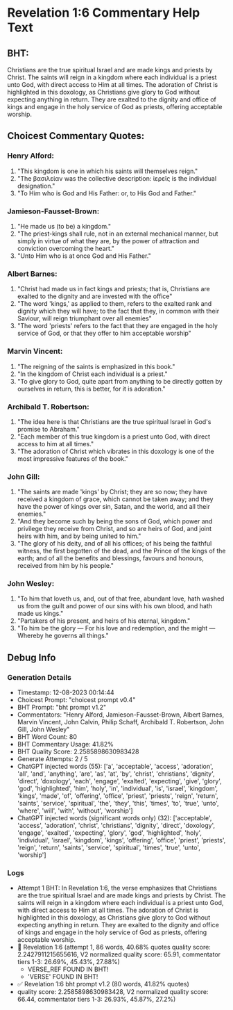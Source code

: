 # Revelation 1:6 Commentary Help Text

## BHT:
Christians are the true spiritual Israel and are made kings and priests by Christ. The saints will reign in a kingdom where each individual is a priest unto God, with direct access to Him at all times. The adoration of Christ is highlighted in this doxology, as Christians give glory to God without expecting anything in return. They are exalted to the dignity and office of kings and engage in the holy service of God as priests, offering acceptable worship.

## Choicest Commentary Quotes:
### Henry Alford:
1. "This kingdom is one in which his saints will themselves reign."
2. "The βασιλείαν was the collective description: ἱερεῖς is the individual designation."
3. "To Him who is God and His Father: or, to His God and Father."

### Jamieson-Fausset-Brown:
1. "He made us (to be) a kingdom."
2. "The priest-kings shall rule, not in an external mechanical manner, but simply in virtue of what they are, by the power of attraction and conviction overcoming the heart."
3. "Unto Him who is at once God and His Father."

### Albert Barnes:
1. "Christ had made us in fact kings and priests; that is, Christians are exalted to the dignity and are invested with the office"
2. "The word 'kings,' as applied to them, refers to the exalted rank and dignity which they will have; to the fact that they, in common with their Saviour, will reign triumphant over all enemies"
3. "The word 'priests' refers to the fact that they are engaged in the holy service of God, or that they offer to him acceptable worship"

### Marvin Vincent:
1. "The reigning of the saints is emphasized in this book."
2. "In the kingdom of Christ each individual is a priest."
3. "To give glory to God, quite apart from anything to be directly gotten by ourselves in return, this is better, for it is adoration."

### Archibald T. Robertson:
1. "The idea here is that Christians are the true spiritual Israel in God's promise to Abraham."
2. "Each member of this true kingdom is a priest unto God, with direct access to him at all times."
3. "The adoration of Christ which vibrates in this doxology is one of the most impressive features of the book."

### John Gill:
1. "The saints are made 'kings' by Christ; they are so now; they have received a kingdom of grace, which cannot be taken away; and they have the power of kings over sin, Satan, and the world, and all their enemies."
2. "And they become such by being the sons of God, which power and privilege they receive from Christ, and so are heirs of God, and joint heirs with him, and by being united to him."
3. "The glory of his deity, and of all his offices; of his being the faithful witness, the first begotten of the dead, and the Prince of the kings of the earth; and of all the benefits and blessings, favours and honours, received from him by his people."

### John Wesley:
1. "To him that loveth us, and, out of that free, abundant love, hath washed us from the guilt and power of our sins with his own blood, and hath made us kings."
2. "Partakers of his present, and heirs of his eternal, kingdom."
3. "To him be the glory — For his love and redemption, and the might — Whereby he governs all things."


## Debug Info
### Generation Details
- Timestamp: 12-08-2023 00:14:44
- Choicest Prompt: "choicest prompt v0.4"
- BHT Prompt: "bht prompt v1.2"
- Commentators: "Henry Alford, Jamieson-Fausset-Brown, Albert Barnes, Marvin Vincent, John Calvin, Philip Schaff, Archibald T. Robertson, John Gill, John Wesley"
- BHT Word Count: 80
- BHT Commentary Usage: 41.82%
- BHT Quality Score: 2.2585898630983428
- Generate Attempts: 2 / 5
- ChatGPT injected words (55):
	['a', 'acceptable', 'access', 'adoration', 'all', 'and', 'anything', 'are', 'as', 'at', 'by', 'christ', 'christians', 'dignity', 'direct', 'doxology', 'each', 'engage', 'exalted', 'expecting', 'give', 'glory', 'god', 'highlighted', 'him', 'holy', 'in', 'individual', 'is', 'israel', 'kingdom', 'kings', 'made', 'of', 'offering', 'office', 'priest', 'priests', 'reign', 'return', 'saints', 'service', 'spiritual', 'the', 'they', 'this', 'times', 'to', 'true', 'unto', 'where', 'will', 'with', 'without', 'worship']
- ChatGPT injected words (significant words only) (32):
	['acceptable', 'access', 'adoration', 'christ', 'christians', 'dignity', 'direct', 'doxology', 'engage', 'exalted', 'expecting', 'glory', 'god', 'highlighted', 'holy', 'individual', 'israel', 'kingdom', 'kings', 'offering', 'office', 'priest', 'priests', 'reign', 'return', 'saints', 'service', 'spiritual', 'times', 'true', 'unto', 'worship']

### Logs
- Attempt 1 BHT: In Revelation 1:6, the verse emphasizes that Christians are the true spiritual Israel and are made kings and priests by Christ. The saints will reign in a kingdom where each individual is a priest unto God, with direct access to Him at all times. The adoration of Christ is highlighted in this doxology, as Christians give glory to God without expecting anything in return. They are exalted to the dignity and office of kings and engage in the holy service of God as priests, offering acceptable worship.
- 🔄 Revelation 1:6 (attempt 1, 86 words, 40.68% quotes quality score: 2.2427911215655616, V2 normalized quality score: 65.91, commentator tiers 1-3: 26.69%, 45.43%, 27.88%) 
	- VERSE_REF FOUND IN BHT! 
	- 'VERSE' FOUND IN BHT!
- ✅ Revelation 1:6 bht prompt v1.2 (80 words, 41.82% quotes)
- quality score: 2.2585898630983428, V2 normalized quality score: 66.44, commentator tiers 1-3: 26.93%, 45.87%, 27.2%)